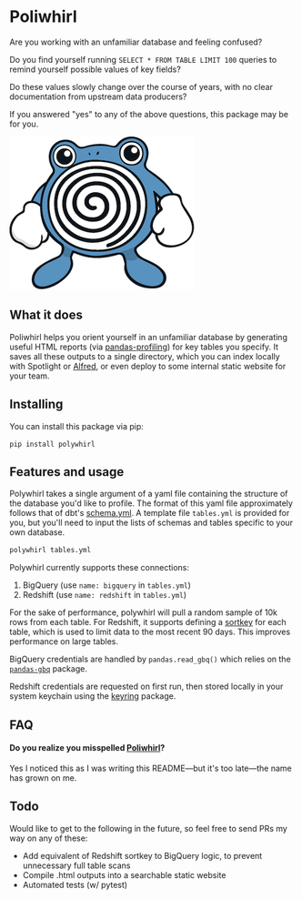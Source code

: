 # Poliwhirl



Are you working with an unfamiliar database and feeling confused?

Do you find yourself running `SELECT * FROM TABLE LIMIT 100` queries to remind yourself possible values of key fields?

Do these values slowly change over the course of years, with no clear documentation from upstream data producers?

If you answered "yes" to any of the above questions, this package may be for you. 



![Image of Poliwhirl pokemon](https://raw.githubusercontent.com/asdfgeoff/polywhirl/master/poliwhirl.png)





## What it does

Poliwhirl helps you orient yourself in an unfamiliar database by generating useful HTML reports (via [pandas-profiling](https://github.com/pandas-profiling/pandas-profiling)) for key tables you specify. It saves all these outputs to a single directory, which you can index locally with Spotlight or [Alfred](https://www.alfredapp.com/), or even deploy to some internal static website for your team.




## Installing

You can install this package via pip:

```
pip install polywhirl
```



## Features and usage

Polywhirl takes a single argument of a yaml file containing the structure of the database you'd like to profile. The format of this yaml file approximately follows that of dbt's [schema.yml](https://docs.getdbt.com/docs/schemayml-files). A template file `tables.yml` is provided for you, but you'll need to input the lists of schemas and tables specific to your own database.

```sh
polywhirl tables.yml
```



Polywhirl currently supports these connections:

1. BigQuery (use `name: bigquery` in `tables.yml`)
2. Redshift (use `name: redshift` in `tables.yml`)



For the sake of performance, polywhirl will pull a random sample of 10k rows from each table.
For Redshift, it supports defining a [sortkey](https://docs.aws.amazon.com/redshift/latest/dg/t_Sorting_data.html) for each table, which is used to limit data to the most recent 90 days. This improves performance on large tables.



BigQuery credentials are handled by `pandas.read_gbq()` which relies on the [`pandas-gbq`](https://pandas-gbq.readthedocs.io/en/latest/howto/authentication.html) package. 

Redshift credentials are requested on first run, then stored locally in your system keychain using the [keyring](https://github.com/jaraco/keyring#what-is-python-keyring-lib) package.



## FAQ

#### Do you realize you misspelled [Poliwhirl](https://bulbapedia.bulbagarden.net/wiki/Poliwhirl_(Pok%C3%A9mon))?

Yes I noticed this as I was writing this README—but it's too late—the name has grown on me. 



## Todo

Would like to get to the following in the future, so feel free to send PRs my way on any of these:

- Add equivalent of Redshift sortkey to BigQuery logic, to prevent unnecessary full table scans
- Compile .html outputs into a searchable static website
- Automated tests (w/ pytest)